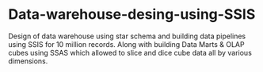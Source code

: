 # Data-warehouse-desing-using-SSIS
Design of data warehouse using star schema and building data pipelines using SSIS for 10 million records. Along with building Data Marts & OLAP cubes using SSAS which allowed to slice and dice cube data all by various dimensions.

